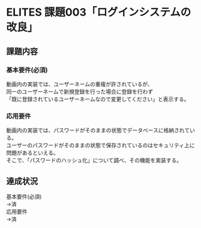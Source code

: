 ELITES 課題003「ログインシステムの改良」
==================================

## 課題内容
### 基本要件(必須)
動画内の実装では、ユーザーネームの重複が許されているが、  
同一のユーザーネームで新規登録を行った場合に登録を行わず  
「既に登録されているユーザーネームなので変更してください」と表示する。

### 応用要件
動画内の実装では、パスワードがそのままの状態でデータベースに格納されている。  
ユーザーのパスワードがそのままの状態で保存されているのはセキュリティ上に問題があるといえる。  
そこで、「パスワードのハッシュ化」について調べ、その機能を実装する。

## 達成状況
基本要件(必須)  
→済  
応用要件  
→済  